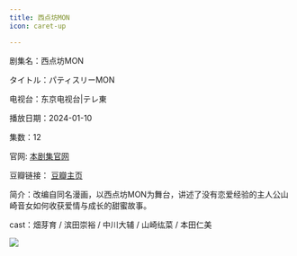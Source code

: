 ```yaml
---
title: 西点坊MON
icon: caret-up

---
```


剧集名：西点坊MON

タイトル：パティスリーMON

电视台：东京电视台|テレ東

播放日期：2024-01-10

集数：12

官网: [本剧集官网](https://www.tv-tokyo.co.jp/patisseriemon/)

豆瓣链接： [豆瓣主页](https://movie.douban.com/subject/36660798/)


简介：改编自同名漫画，以西点坊MON为舞台，讲述了没有恋爱经验的主人公山崎音女如何收获爱情与成长的甜蜜故事。

cast：畑芽育 / 滨田崇裕 / 中川大辅 / 山崎纮菜 / 本田仁美

![](https://listpic.tsgsanjiao.com/2024/2024xdfmon.jpg)